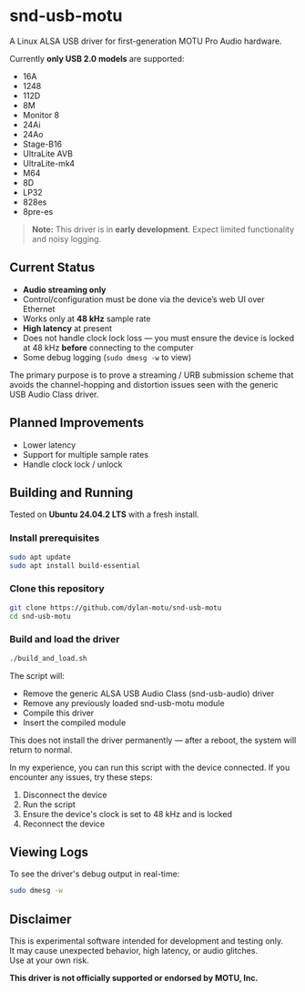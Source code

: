 # snd-usb-motu

A Linux ALSA USB driver for first-generation MOTU Pro Audio hardware.

Currently **only USB 2.0 models** are supported:

- 16A
- 1248
- 112D
- 8M
- Monitor 8
- 24Ai
- 24Ao
- Stage-B16
- UltraLite AVB
- UltraLite-mk4
- M64
- 8D
- LP32
- 828es
- 8pre-es

> **Note:** This driver is in **early development**. Expect limited functionality and noisy logging.


## Current Status

- **Audio streaming only**
- Control/configuration must be done via the device’s web UI over Ethernet
- Works only at **48 kHz** sample rate
- **High latency** at present
- Does not handle clock lock loss — you must ensure the device is locked at 48 kHz **before** connecting to the computer
- Some debug logging (`sudo dmesg -w` to view)

The primary purpose is to prove a streaming / URB submission scheme that avoids the channel-hopping and distortion issues seen with the generic USB Audio Class driver.


## Planned Improvements

- Lower latency
- Support for multiple sample rates
- Handle clock lock / unlock


## Building and Running

Tested on **Ubuntu 24.04.2 LTS** with a fresh install.

### Install prerequisites
```bash
sudo apt update
sudo apt install build-essential
```

### Clone this repository
```bash
git clone https://github.com/dylan-motu/snd-usb-motu
cd snd-usb-motu
```

### Build and load the driver
```bash
./build_and_load.sh
```

The script will:

- Remove the generic ALSA USB Audio Class (snd-usb-audio) driver
- Remove any previously loaded snd-usb-motu module
- Compile this driver
- Insert the compiled module

This does not install the driver permanently — after a reboot, the system will return to normal.

In my experience, you can run this script with the device connected. If you encounter any issues, try these steps:
1. Disconnect the device
1. Run the script
1. Ensure the device's clock is set to 48 kHz and is locked
1. Reconnect the device

## Viewing Logs
To see the driver's debug output in real-time:
```bash
sudo dmesg -w
```

## Disclaimer

This is experimental software intended for development and testing only.  
It may cause unexpected behavior, high latency, or audio glitches.  
Use at your own risk.  

**This driver is not officially supported or endorsed by MOTU, Inc.**
